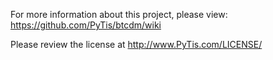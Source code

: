 
For more information about this project, please view: https://github.com/PyTis/btcdm/wiki

Please review the license at http://www.PyTis.com/LICENSE/



